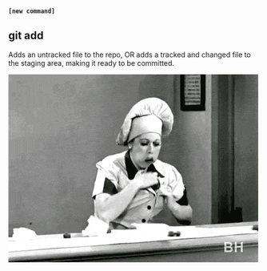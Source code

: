 #### `[new command]`
##  git add

Adds an untracked file to the repo, OR adds a tracked and changed file to the staging area, making it ready to be committed.

![Lucy in the Chocolate Factory](images/lucyAdd.jpg)